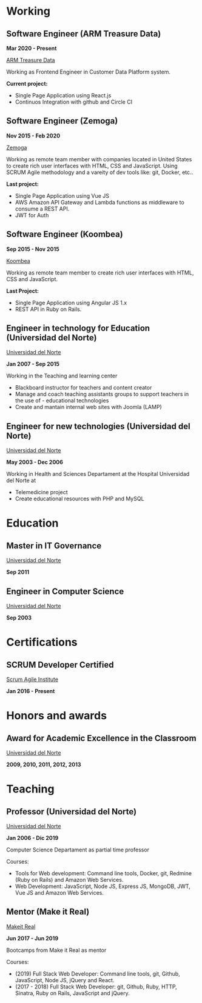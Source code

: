 # Working

## Software Engineer (ARM Treasure Data)

**Mar 2020 - Present**

[ARM Treasure Data](https://www.treasuredata.com/)

Working as Frontend Engineer in Customer Data Platform system.

**Current project:**

- Single Page Application using React.js
- Continuos Integration with github and Circle CI

## Software Engineer (Zemoga)

**Nov 2015 - Feb 2020**

[Zemoga](https://zemoga.com)

Working as remote team member with companies located in United States to create rich user interfaces with HTML, CSS and JavaScript. Using SCRUM Agile methodology and a vareity of dev tools like: git, Docker, etc..

**Last project:**

- Single Page Application using Vue JS
- AWS Amazon API Gateway and Lambda functions as middleware to consume a REST API.
- JWT for Auth

## Software Engineer (Koombea)

**Sep 2015 - Nov 2015**

[Koombea](https://koombea.com)

Working as remote team member to create rich user interfaces with HTML, CSS and JavaScript.

**Last Project:**

- Single Page Application using Angular JS 1.x
- REST API in Ruby on Rails.

## Engineer in technology for Education (Universidad del Norte)

[Universidad del Norte](https://uninorte.edu.co)

**Jan 2007 - Sep 2015**

Working in the Teaching and learning center

- Blackboard instructor for teachers and content creator
- Manage and coach teaching assistants groups to support teachers in the use of - educational technologies
- Create and mantain internal web sites with Joomla (LAMP)

## Engineer for new technologies (Universidad del Norte)

[Universidad del Norte](https://uninorte.edu.co)

**May 2003 - Dec 2006**

Working in Health and Sciences Departament at the Hospital Universidad del Norte at

- Telemedicine project
- Create educational resources with PHP and MySQL

# Education

## Master in IT Governance

[Universidad del Norte](https://uninorte.edu.co)

**Sep 2011**

## Engineer in Computer Science

[Universidad del Norte](https://uninorte.edu.co)

**Sep 2003**

# Certifications

## SCRUM Developer Certified

[Scrum Agile Institute](https://scrumagileinstitute.org/)

**Jan 2016 - Present**

# Honors and awards

## Award for Academic Excellence in the Classroom

[Universidad del Norte](https://uninorte.edu.co)

**2009, 2010, 2011, 2012, 2013**

# Teaching

## Professor (Universidad del Norte)

[Universidad del Norte](https://uninorte.edu.co)

**Jan 2006 - Dic 2019**

Computer Science Departament as partial time professor

Courses:

- Tools for Web development: Command line tools, Docker, git, Redmine (Ruby on Rails) and Amazon Web Services.
- Web Development: JavaScript, Node JS, Express JS, MongoDB, JWT, Vue JS and Amazon Web Services.

## Mentor (Make it Real)

[Makeit Real](https://makeitreal.camp/)

**Jun 2017 - Jun 2019**

Bootcamps from Make it Real as mentor

Courses:

- (2019) Full Stack Web Developer: Command line tools, git, Github, JavaScript, Node JS, jQuery and React.
- (2017 - 2018) Full Stack Web Developer: git, Github, Ruby, HTTP, Sinatra, Ruby on Rails, JavaScript and jQuery.
